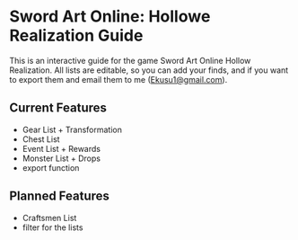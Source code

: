 # Sword Art Online: Hollowe Realization Guide
This is an interactive guide for the game Sword Art Online Hollow Realization.
All lists are editable, so you can add your finds, and if you want to export them
and email them to me (Ekusu1@gmail.com).

## Current Features

- Gear List + Transformation
- Chest List
- Event List + Rewards
- Monster List + Drops
- export function

## Planned Features

- Craftsmen List
- filter for the lists